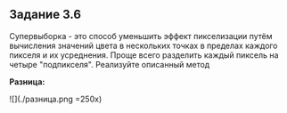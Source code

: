 ## Задание 3.6

Супервыборка - это способ уменьшить эффект пикселизации путём вычисления значений цвета
в нескольких точках в пределах каждого пикселя и их усреднения. Проще всего разделить
каждый пиксель на четыре "подпикселя". Реализуйте описанный метод


**Разница:**

![](./разница.png =250x)
